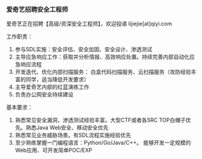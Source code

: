 ### 爱奇艺招聘安全工程师

爱奇艺正在招聘【高级/资深安全工程师】，欢迎投递  lijiejie[at]qiyi.com

工作职责：
1. 参与SDL实施：安全评估、安全加固、安全设计、渗透测试
2. 主导应急响应工作：获取并分析情报、高效响应处置。持续完善内部自动化应急响应流程
3. 开发迭代、优化内部扫描服务： 白盒代码扫描服务、云扫描服务（攻防经验丰富的同学，适当降低开发要求）
4. 主导爱奇艺内部的红蓝演练工作
5. 负责办公网安全持续建设

基本要求：
1. 熟悉常见安全漏洞，渗透测试经验丰富。大型CTF或者各SRC TOP白帽子优先。熟悉Java Web安全、移动安全优先
2. 熟悉常见业务威胁场景。有SDL流程实施经验优先
3. 至少熟练掌握一门编程语言：Python/Go/Java/C++。 能够开发一定规模的Web应用、可开发简单POC/EXP

